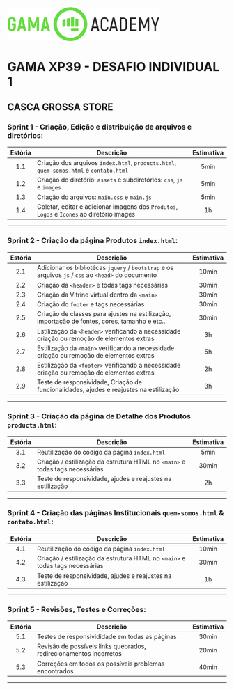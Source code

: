 <img src="https://github.com/micheldslive/GamaXP39-Desafio01/blob/master/demo/gama-logo.png" width="350" />

# GAMA XP39 - DESAFIO INDIVIDUAL 1

## CASCA GROSSA STORE

### Sprint 1 - Criação, Edição e distribuição de arquivos e diretórios: 

| Estória | Descrição | Estimativa |
| :---: | --- | :---: |
| 1.1 | Criação dos arquivos `index.html`, `products.html`, `quem-somos.html` e `contato.html` | 5min |
| 1.2 | Criação do diretório: `assets` e subdiretórios: `css`, `js` e `images` | 5min |
| 1.3 | Criação do arquivos: `main.css` e `main.js` | 5min |
| 1.4 | Coletar, editar e adicionar imagens dos `Produtos`, `Logos` e `Icones` ao diretório images | 1h |

--------------------------

### Sprint 2 - Criação da página Produtos `index.html`:

| Estória | Descrição | Estimativa |
| :---: | --- | :---: |
| 2.1 | Adicionar os bibliotécas `jquery` / `bootstrap` e os arquivos `js` / `css` ao `<head>` do documento | 10min |
| 2.2 | Criação da `<header>` e todas tags necessárias | 30min |
| 2.3 | Criação da Vitrine virtual dentro da `<main>` | 30min |
| 2.4 | Criação do `footer` e tags necessárias | 30min |
| 2.5 | Criação de classes para ajustes na estilização, importação de fontes, cores, tamanho e etc... | 30min |
| 2.6 | Estilização da `<header>` verificando a necessidade criação ou remoção de elementos extras | 3h |
| 2.7 | Estilização da `<main>` verificando a necessidade criação ou remoção de elementos extras | 5h |
| 2.8 | Estilização da `<footer>` verificando a necessidade criação ou remoção de elementos extras | 2h |
| 2.9 | Teste de responsividade, Criação de funcionalidades, ajudes e reajustes na estilização | 3h |

---------------------------
### Sprint 3 - Criação da página de Detalhe dos Produtos `products.html`:

| Estória | Descrição | Estimativa |
| :---: | --- | :---: |
| 3.1 | Reutilização do código da página `index.html` | 5min |
| 3.2 | Criação / estilização da estrutura HTML no `<main>` e todas tags necessárias | 30min |
| 3.3 | Teste de responsividade, ajudes e reajustes na estilização | 2h |
-------------------------------------
### Sprint 4 - Criação das páginas Institucionais `quem-somos.html` & `contato.html`:

| Estória | Descrição | Estimativa |
| :---: | --- | :---: |
| 4.1 | Reutilização do código da página `index.html` | 10min |
| 4.2 | Criação / estilização da estrutura HTML no `<main>` e todas tags necessárias | 30min |
| 4.3 | Teste de responsividade, ajudes e reajustes na estilização | 1h |
-------------------------------------
### Sprint 5 - Revisões, Testes e Correções:

| Estória | Descrição | Estimativa |
| :---: | --- | :---: |
| 5.1 | Testes de responsivididade em todas as páginas | 30min |
| 5.2 | Revisão de possíveis links quebrados, redirecionamentos incorretos | 20min |
| 5.3 | Correções em todos os possíveis problemas encontrados | 40min |

-------------------------------------
